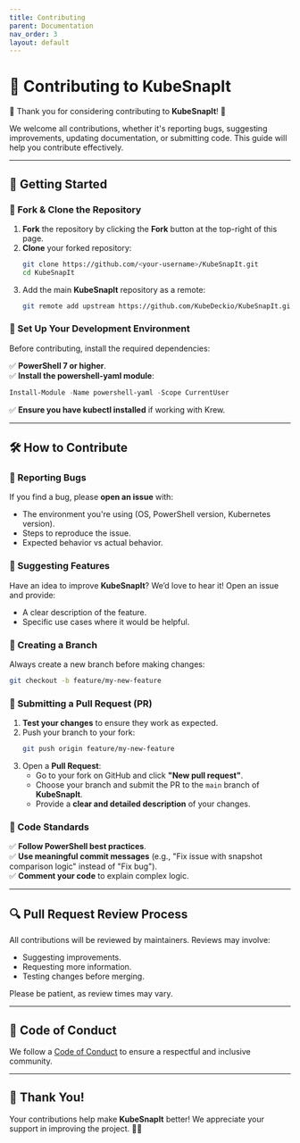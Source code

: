 ```yaml
---
title: Contributing
parent: Documentation
nav_order: 3
layout: default
---
```


# 🤝 Contributing to KubeSnapIt

🎉 Thank you for considering contributing to **KubeSnapIt**! 🎉

We welcome all contributions, whether it's reporting bugs, suggesting improvements, updating documentation, or submitting code. This guide will help you contribute effectively.

---

## 🚀 Getting Started

### 🔹 Fork & Clone the Repository

1. **Fork** the repository by clicking the **Fork** button at the top-right of this page.
2. **Clone** your forked repository:
   ```bash
   git clone https://github.com/<your-username>/KubeSnapIt.git
   cd KubeSnapIt
   ```
3. Add the main **KubeSnapIt** repository as a remote:
   ```bash
   git remote add upstream https://github.com/KubeDeckio/KubeSnapIt.git
   ```

### 🔹 Set Up Your Development Environment

Before contributing, install the required dependencies:

✅ **PowerShell 7 or higher**.  
✅ **Install the powershell-yaml module**:
   ```powershell
   Install-Module -Name powershell-yaml -Scope CurrentUser
   ```

✅ **Ensure you have kubectl installed** if working with Krew.  

---

## 🛠️ How to Contribute

### 📌 Reporting Bugs

If you find a bug, please **open an issue** with:
- The environment you're using (OS, PowerShell version, Kubernetes version).
- Steps to reproduce the issue.
- Expected behavior vs actual behavior.

### 📌 Suggesting Features

Have an idea to improve **KubeSnapIt**? We’d love to hear it! Open an issue and provide:
- A clear description of the feature.
- Specific use cases where it would be helpful.

### 📌 Creating a Branch

Always create a new branch before making changes:
```bash
git checkout -b feature/my-new-feature
```

### 📌 Submitting a Pull Request (PR)

1. **Test your changes** to ensure they work as expected.
2. Push your branch to your fork:
   ```bash
   git push origin feature/my-new-feature
   ```
3. Open a **Pull Request**:
   - Go to your fork on GitHub and click **"New pull request"**.
   - Choose your branch and submit the PR to the `main` branch of **KubeSnapIt**.
   - Provide a **clear and detailed description** of your changes.

### 📌 Code Standards

✅ **Follow PowerShell best practices**.  
✅ **Use meaningful commit messages** (e.g., "Fix issue with snapshot comparison logic" instead of "Fix bug").  
✅ **Comment your code** to explain complex logic.

---

## 🔍 Pull Request Review Process

All contributions will be reviewed by maintainers. Reviews may involve:
- Suggesting improvements.
- Requesting more information.
- Testing changes before merging.

Please be patient, as review times may vary.

---

## 📜 Code of Conduct

We follow a [Code of Conduct](https://github.com/KubeDeckio/KubeSnapIt/blob/main/CODE_OF_CONDUCT.md) to ensure a respectful and inclusive community.

---

## 🎉 Thank You!

Your contributions help make **KubeSnapIt** better! We appreciate your support in improving the project. 🚀📸

